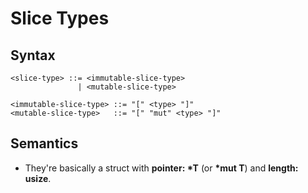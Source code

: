# Slice Types

## Syntax

```
<slice-type> ::= <immutable-slice-type>
               | <mutable-slice-type>

<immutable-slice-type> ::= "[" <type> "]"
<mutable-slice-type>   ::= "[" "mut" <type> "]"
```

## Semantics

- They're basically a struct with **pointer: \*T** (or **\*mut T**) and **length: usize**.
